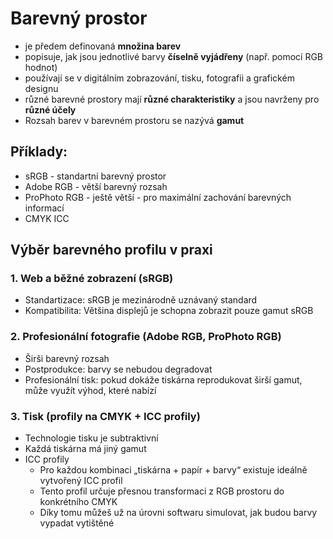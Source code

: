 # Barevný prostor
- je předem definovaná **množina barev**
- popisuje, jak jsou jednotlivé barvy **číselně vyjádřeny** (např. pomocí RGB hodnot)
- používají se v digitálním zobrazování, tisku, fotografii a grafickém designu
- různé barevné prostory mají **různé charakteristiky** a jsou navrženy pro **různé účely**
- Rozsah barev v barevném prostoru se nazývá **gamut**
## Příklady:
- sRGB - standartní barevný prostor
- Adobe RGB - větší barevný rozsah
- ProPhoto RGB - ještě větší - pro maximální zachování barevných informací
- CMYK ICC

## Výběr barevného profilu v praxi
### 1. Web a běžné zobrazení (sRGB)
- Standartizace: sRGB je mezinárodně uznávaný standard
- Kompatibilita: Většina displejů je schopna zobrazit pouze gamut sRGB

### 2. Profesionální fotografie (Adobe RGB, ProPhoto RGB)
- Širši barevný rozsah
- Postprodukce: barvy se nebudou degradovat
- Profesionální tisk: pokud dokáže tiskárna reprodukovat širší gamut, může využít výhod, které nabízí

### 3. Tisk (profily na CMYK + ICC profily)
- Technologie tisku je subtraktivní
- Každá tiskárna má jiný gamut
- ICC profily
  - Pro každou kombinaci „tiskárna + papír + barvy“ existuje ideálně vytvořený ICC profil
  - Tento profil určuje přesnou transformaci z RGB prostoru do konkrétního CMYK
  - Díky tomu můžeš už na úrovni softwaru simulovat, jak budou barvy vypadat vytištěné
